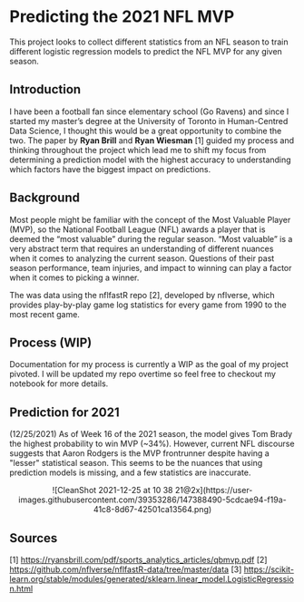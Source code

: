 # Predicting the 2021 NFL MVP
This project looks to collect different statistics from an NFL season to train different logistic regression models to predict the NFL MVP for any given season.

## Introduction
I have been a football fan since elementary school (Go Ravens) and since I started my master’s degree at the University of Toronto in Human-Centred Data Science, I thought this would be a great opportunity to combine the two. The paper by **Ryan Brill** and **Ryan Wiesman** [1] guided my process and thinking throughout the project which lead me to shift my focus from determining a prediction model with the highest accuracy to understanding which factors have the biggest impact on predictions.

## Background
Most people might be familiar with the concept of the Most Valuable Player (MVP), so the National Football League (NFL) awards a player that is deemed the “most valuable” during the regular season. “Most valuable” is a very abstract term that requires an understanding of different nuances when it comes to analyzing the current season. Questions of their past season performance, team injuries, and impact to winning can play a factor when it comes to picking a winner.

The was data using the nflfastR repo [2], developed by nflverse, which provides play-by-play game log statistics for every game from 1990 to the most recent game.

## Process (WIP)
Documentation for my process is currently a WIP as the goal of my project pivoted. I will be updated my repo overtime so feel free to checkout my notebook for more details. 

## Prediction for 2021
(12/25/2021) As of Week 16 of the 2021 season, the model gives Tom Brady the highest probability to win MVP (~34%). However, current NFL discourse suggests that Aaron Rodgers is the MVP frontrunner despite having a "lesser" statistical season. This seems to be the nuances that using prediction models is missing, and a few statistics are inaccurate.

<p align="center">
![CleanShot 2021-12-25 at 10 38 21@2x](https://user-images.githubusercontent.com/39353286/147388490-5cdcae94-f19a-41c8-8d67-42501ca13564.png)
</p>

## Sources
[1] https://ryansbrill.com/pdf/sports_analytics_articles/qbmvp.pdf
[2] https://github.com/nflverse/nflfastR-data/tree/master/data
[3] https://scikit-learn.org/stable/modules/generated/sklearn.linear_model.LogisticRegression.html

